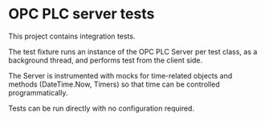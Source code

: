 # OPC PLC server tests
This project contains integration tests.

The test fixture runs an instance of the OPC PLC Server per test class, as a background thread, and performs test from the client side.

The Server is instrumented with mocks for time-related objects and methods (DateTime.Now, Timers) so
that time can be controlled programmatically.

Tests can be run directly with no configuration required.

